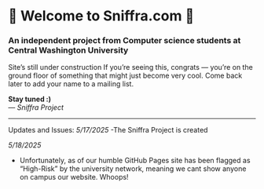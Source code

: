 # 🚧 Welcome to Sniffra.com 🚧  
### An independent project from Computer science students at Central Washington University

Site’s still under construction
If you’re seeing this, congrats — you’re on the ground floor of something that might just become very cool.
Come back later to add your name to a mailing list.

**Stay tuned :)**  
— *Sniffra Project*


---
Updates and Issues:
*5/17/2025*
-The Sniffra Project is created

*5/18/2025*
- Unfortunately, as of our humble GitHub Pages site has been flagged as “High-Risk” by the university network, meaning we cant show anyone on campus our website. Whoops!  


